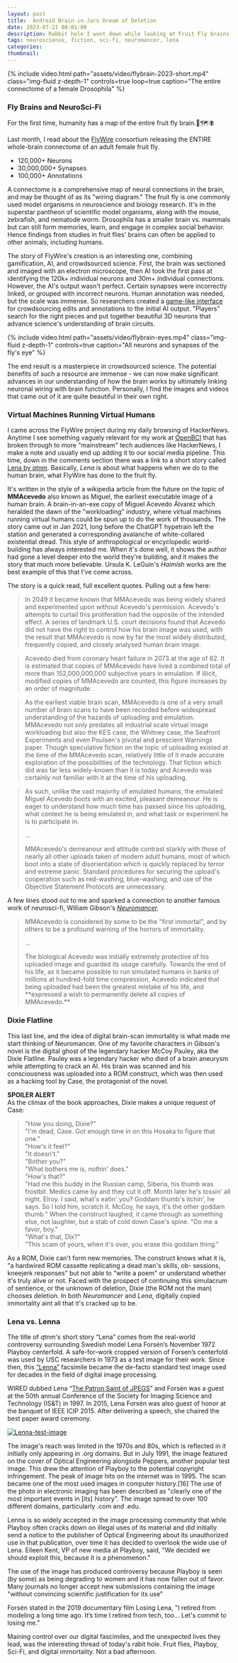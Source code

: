 ```yaml
---
layout: post
title:  Android Brain-in-Jars Dream of Deletion
date: 2023-07-21 08:01:00
description: Rabbit hole I went down while looking at Fruit Fly brains
tags: neuroscience, fiction, sci-fi, neuromancer, lena
categories: 
thumbnail: 
---
```


{% include video.html path="assets/video/flybrain-2023-short.mp4" class="img-fluid z-depth-1" controls=true loop=true caption="The entire connectome of a female Drosophila" %} 

### Fly Brains and NeuroSci-Fi
For the first time, humanity has a map of the entire fruit fly brain.:brain::world_map::fly:

Last month, I read about the [FlyWire](flywire.ai) consortium releasing the ENTIRE whole-brain connectome of an adult female fruit fly.

- 120,000+ Neurons
- 30,000,000+ Synapses
- 100,000+ Annotations

A connectome is a comprehensive map of neural connections in the brain, and may be thought of as its "wiring diagram." The fruit fly is one commonly used model organisms in neuroscience and biology research. It's in the superstar pantheon of scientific model organisms, along with the mouse, zebrafish, and nematode worm. Drosophila has a smaller brain vs. mammals but can still form memories, learn, and engage in complex social behavior. Hence findings from studies in fruit flies' brains can often be applied to other animals, including humans. 

The story of FlyWire's creation is an interesting one, combining gamification, AI, and crowdsourced science. First, the brain was sectioned and imaged with an electron microscope, then AI took the first pass at identifying the 120k+ individual neurons and 30m+ individual connections. However, the AI's output wasn't perfect. Certain synapses were incorrectly linked, or grouped with incorrect neurons. Human annotation was needed, but the scale was immense. So researchers created a [game-like interface](http://edit.flywire.ai) for crowdsourcing edits and annotations to the initial AI output. "Players" search for the right pieces and put together beautiful 3D neurons that advance science's understanding of brain circuits.

{% include video.html path="assets/video/flybrain-eyes.mp4" class="img-fluid z-depth-1" controls=true caption="All neurons and synapses of the fly's eye" %}

The end result is a masterpiece in crowdsourced science. The potential benefits of such a resource are immense - we can now make significant advances in our understanding of how the brain works by ultimately linking neuronal wiring with brain function. Personally, I find the images and videos that came out of it are quite beautiful in their own right. 

### Virtual Machines Running Virtual Humans

I came across the FlyWire project during my daily browsing of HackerNews. Anytime I see something vaguely relevant for my work at [OpenBCI](https://openbci.com) that has broken through to more "mainstream" tech audiences like HackerNews, I make a note and usually end up adding it to our social media pipeline. This time, down in the comments section there was a link to a short story called [Lena by qtnm](https://qntm.org/mmacevedo). Basically, *Lena* is about what happens when we do to the human brain, what FlyWire has done to the fruit fly. 

It's written in the style of a wikipedia article from the future on the topic of **MMAcevedo** also known as Miguel, the earliest executable image of a human brain. A brain-in-an-exe copy of Miguel Acevedo Álvarez which heralded the dawn of the "workloading" industry, where virtual machines running virtual humans could be spun up to do the work of thousands. The story came out in Jan 2021, long before the ChatGPT hypetrain left the station and generated a corresponding avalanche of white-collared existential dread. This style of anthropological or encyclopedic world-building has always interested me. When it's done well, it shows the author had gone a level deeper into the world they're building, and it makes the story that much more believable. Ursula K. LeGuin's *Haimish* works are the best example of this that I've come across. 

The story is a quick read, full excellent quotes. Pulling out a few here:

>  In 2049 it became known that MMAcevedo was being widely shared and experimented upon without Acevedo's permission. Acevedo's attempts to curtail this proliferation had the opposite of the intended effect. A series of landmark U.S. court decisions found that Acevedo did not have the right to control how his brain image was used, with the result that MMAcevedo is now by far the most widely distributed, frequently copied, and closely analysed human brain image.

>Acevedo died from coronary heart failure in 2073 at the age of 62. It is estimated that copies of MMAcevedo have lived a combined total of more than 152,000,000,000 subjective years in emulation. If illicit, modified copies of MMAcevedo are counted, this figure increases by an order of magnitude.

>As the earliest viable brain scan, MMAcevedo is one of a very small number of brain scans to have been recorded before widespread understanding of the hazards of uploading and emulation. MMAcevedo not only predates all industrial scale virtual image workloading but also the KES case, the Whitney case, the Seafront Experiments and even Poulsen's pivotal and prescient Warnings paper. Though speculative fiction on the topic of uploading existed at the time of the MMAcevedo scan, relatively little of it made accurate exploration of the possibilities of the technology. That fiction which did was far less widely-known than it is today and Acevedo was certainly not familiar with it at the time of his uploading.

>As such, unlike the vast majority of emulated humans, the emulated Miguel Acevedo boots with an excited, pleasant demeanour. He is eager to understand how much time has passed since his uploading, what context he is being emulated in, and what task or experiment he is to participate in. 
><p>...</p>
>MMAcevedo's demeanour and attitude contrast starkly with those of nearly all other uploads taken of modern adult humans, most of which boot into a state of disorientation which is quickly replaced by terror and extreme panic. Standard procedures for securing the upload's cooperation such as red-washing, blue-washing, and use of the Objective Statement Protocols are unnecessary.

A few lines stood out to me and sparked a connection to another famous work of neurosci-fi, William Gibson's *[Neuromancer](https://en.wikipedia.org/wiki/Neuromancer).*

>MMAcevedo is considered by some to be the "first immortal", and by others to be a profound warning of the horrors of immortality.
><p>...</p>
>The biological Acevedo was initially extremely protective of his uploaded image and guarded its usage carefully. Towards the end of his life, as it became possible to run simulated humans in banks of millions at hundred-fold time compression, Acevedo indicated that being uploaded had been the greatest mistake of his life, and **expressed a wish to permanently delete all copies of MMAcevedo.**

### Dixie Flatline

This last line, and the idea of digital brain-scan immortality is what made me start thinking of Neuromancer. One of my favorite characters in Gibson's novel is the digital ghost of the legendary hacker McCoy Pauley, aka the Dixie Flatline. Pauley was a legendary hacker who died of a brain aneurysm while attempting to crack an AI. His brain was scanned and his consciousness was uploaded into a ROM construct, which was then used as a hacking tool by Case, the protagonist of the novel.

**SPOILER ALERT**<br/>
As the climax of the book approaches, Dixie makes a unique request of Case:

>"How you doing, Dixie?"<br/>
>"I'm dead, Case. Got enough time in on this Hosaka to
figure that one."<br/>
>"How's it feel?"<br/>
>"It doesn't."<br/>
>"Bother you?"<br/>
>"What bothers me is, nothin' does."<br/>
>"How's that?"<br/>
>"Had me this buddy in the Russian camp, Siberia, his thumb
was frostbit. Medics came by and they cut it off. Month later
he's tossin' all night. Elroy. l said, what's eatin' you? Goddam
thumb's itchin', he says. So l told him, scratch it. McCoy, he
says, it's the other goddam thumb." When the construct laughed,
it came through as something else, not laughter, but a stab of
cold down Case's spine. "Do me a favor, boy."<br/>
>"What's that, Dix?"<br/>
>"This scam of yours, when it's over, you erase this goddam
thing."

As a ROM, Dixie can't form new memories. The construct knows what it is, "a hardwired ROM cassette replicating a dead man's skills, ob-
sessions, kneejerk responses" but not able to "write a poem" or understand whether it's truly alive or not. Faced with the prospect of continuing this simulacrum of sentience, or the unknown of deletion, Dixie (the ROM not the man) chooses deletion. In both *Neuromancer* and *Lena*, digitally copied immortality aint all that it's cracked up to be.

### Lena vs. Lenna

The title of qtnm's short story “Lena” comes from the real-world controversy surrounding Swedish model Lena Forsén’s November 1972 Playboy centerfold. A safe-for-work cropped version of Forsen’s centerfold was used by USC researchers in 1973 as a test image for their work. Since then, this [“Lenna”](https://en.wikipedia.org/wiki/Lenna) facsimile became the de-facto standard test image used for decades in the field of digital image processing. 

WIRED dubbed Lena “[The Patron Saint of JPEGS](https://www.wired.com/story/finding-lena-the-patron-saint-of-jpegs/)” and Forsén was a guest at the 50th annual Conference of the Society for Imaging Science and Technology (IS&T) in 1997. In 2015, Lena Forsén was also guest of honor at the banquet of IEEE ICIP 2015. After delivering a speech, she chaired the best paper award ceremony.

<div>
      <a class="image" href="https://upload.wikimedia.org/wikipedia/en/7/7d/Lenna_%28test_image%29.png" data-lightbox="Lenna"><img class="image" src="https://upload.wikimedia.org/wikipedia/en/7/7d/Lenna_%28test_image%29.png" alt="Lenna-test-image"/></a>
</div>

The image's reach was limited in the 1970s and 80s, which is reflected in it initially only appearing in .org domains. But in July 1991, the image featured on the cover of Optical Engineering alongside Peppers, another popular test image. This drew the attention of Playboy to the potential copyright infringement. The peak of image hits on the internet was in 1995. The scan became one of the most used images in computer history.[16] The use of the photo in electronic imaging has been described as "clearly one of the most important events in [its] history". The image spread to over 100 different domains, particularly .com and .edu.

Lenna is so widely accepted in the image processing community that while Playboy often cracks down on illegal uses of its material and did initially send a notice to the publisher of Optical Engineering about its unauthorized use in that publication, over time it has decided to overlook the wide use of Lena. Eileen Kent, VP of new media at Playboy, said, "We decided we should exploit this, because it is a phenomenon."

The use of the image has produced controversy because Playboy is seen (by some) as being degrading to women and it has now fallen out of favor. Many journals no longer accept new submissions containing the image "without convincing scientific justification for its use"

Forsén stated in the 2019 documentary film Losing Lena, "I retired from modeling a long time ago. It’s time I retired from tech, too... Let's commit to losing me."

Maining control over our digital fascimiles, and the unexpected lives they lead, was the interesting thread of today's rabit hole. Fruit flies, Playboy, Sci-Fi, and digital immortality. Not a bad afternoon. 




